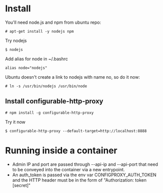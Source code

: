 
# Install

You'll need node.js and npm from ubuntu repo:

    # apt-get install -y nodejs npm
  
Try nodejs

    $ nodejs
  
Add alias for node in ~/.bashrc

```~/.bashrc
alias node="nodejs"
```

Ubuntu doesn't create a link to nodejs with name no, so do it now:

    # ln -s /usr/bin/nodejs /usr/bin/node
  
## Install configurable-http-proxy

    # npm install -g configurable-http-proxy
  
Try it now

    $ configurable-http-proxy --default-target=http://localhost:8888

# Running inside a container

* Admin IP and port are passed through --api-ip and --api-port that need to be conveyed into the container via a new entrypoint.
* An auth_token is passed via the env var CONFIGPROXY_AUTH_TOKEN and the HTTP header must be in the form of "Authorization: token [secret]"
